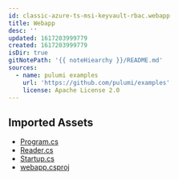 ```yaml
---
id: classic-azure-ts-msi-keyvault-rbac.webapp
title: Webapp
desc: ''
updated: 1617203999779
created: 1617203999779
isDir: true
gitNotePath: '{{ noteHiearchy }}/README.md'
sources:
  - name: pulumi examples
    url: 'https://github.com/pulumi/examples'
    license: Apache License 2.0
---
```

## Imported Assets

- [Program.cs](/assets/program.cs)
- [Reader.cs](/assets/reader.cs)
- [Startup.cs](/assets/startup.cs)
- [webapp.csproj](/assets/webapp.csproj)

